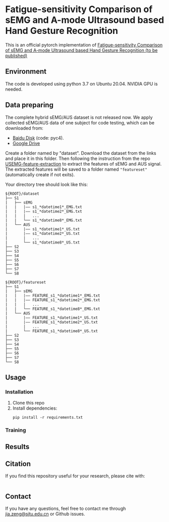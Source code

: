 # Fatigue-sensitivity Comparison of sEMG and A-mode Ultrasound based Hand Gesture Recognition

This is an official pytorch implementation of [Fatigue-sensitivity Comparison of sEMG and A-mode Ultrasound based Hand Gesture Recognition (to be published)]()

## Environment
The code is developed using python 3.7 on Ubuntu 20.04. NVIDIA GPU is needed.

## Data preparing
The complete hybrid sEMG/AUS dataset is not released now. We apply collected sEMG/AUS data of one subject for code testing, which can be downloaded from: 
* [Baidu Disk](https://pan.baidu.com/s/1Tc9Y6TTDm7xjjOsoLFioqA#list/path=%2F)
(code: pyc4).
* [Google Drive]()

Create a folder named by "dataset". Download the dataset from the links and place it in this folder. Then following the instruction from the repo [USEMG-feature-extraction](https://github.com/increase24/USEMG-feature-extraction) to extract the features of sEMG and AUS signal. The extracted features will be saved to a folder named `"featureset"` (automatically create if not exits).

Your directory tree should look like this: 
```
${ROOT}/dataset
├── S1
|   ├── sEMG
|   |   |—— s1_*datetime1*_EMG.txt
|   |   |—— s1_*datetime2*_EMG.txt
|   |   |   ...
|   |   └── s1_*datetime8*_EMG.txt
|   └── AUS
|       |—— s1_*datetime1*_US.txt
|       |—— s1_*datetime2*_US.txt
|       |   ...
|       └── s1_*datetime8*_US.txt
├── S2
├── S3
├── S4
├── S5
├── S6
├── S7
└── S8

${ROOT}/featureset
├── S1
|   ├── sEMG
|   |   |—— FEATURE_s1_*datetime1*_EMG.txt
|   |   |—— FEATURE_s1_*datetime2*_EMG.txt
|   |   |   ...
|   |   └── FEATURE_s1_*datetime8*_EMG.txt
|   └── AUS
|       |—— FEATURE_s1_*datetime1*_US.txt
|       |—— FEATURE_s1_*datetime2*_US.txt
|       |   ...
|       └── FEATURE_s1_*datetime8*_US.txt
├── S2
├── S3
├── S4
├── S5
├── S6
├── S7
└── S8
```

## Usage
### Installation
1. Clone this repo
2. Install dependencies:
   ```
   pip install -r requirements.txt
   ```
### Training

## Results

## Citation
If you find this repository useful for your research, please cite with:
```
```

## Contact
If you have any questions, feel free to contact me through jia.zeng@sjtu.edu.cn or Github issues.